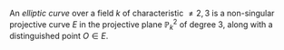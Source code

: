 An *elliptic curve* over a field $k$ of characteristic $\neq 2, 3$ is a non-singular projective curve $E$ in the projective plane $\mathbb{P}_k^2$ of degree $3$, along with a distinguished point $O \in E$.
